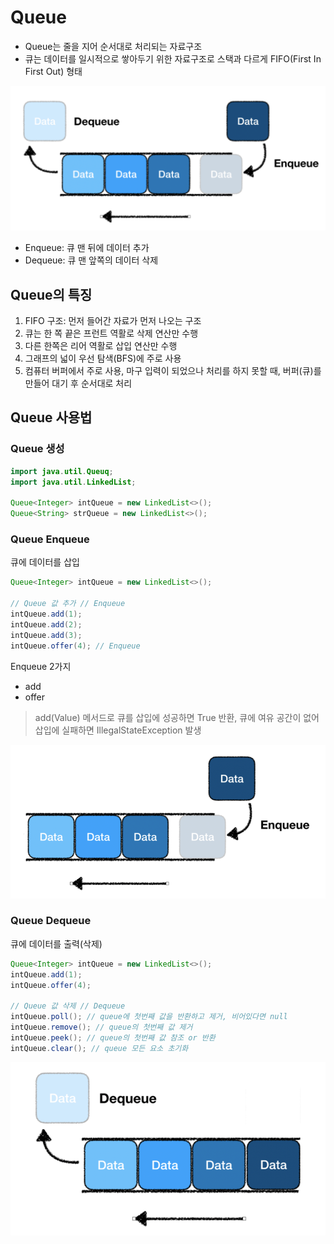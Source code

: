 # Queue

* Queue는 줄을 지어 순서대로 처리되는 자료구조
* 큐는 데이터를 일시적으로 쌓아두기 위한 자료구조로 스택과 다르게 FIFO(First In First Out) 형태

![](assets/java-queue-aa7b541b.png)
* Enqueue: 큐 맨 뒤에 데이터 추가
* Dequeue: 큐 맨 앞쪽의 데이터 삭제

## Queue의 특징
1. FIFO 구조: 먼저 들어간 자료가 먼저 나오는 구조
2. 큐는 한 쪽 끝은 프런트 역활로 삭제 연산만 수행
3. 다른 한쪽은 리어 역활로 삽입 연산만 수행
4. 그래프의 넓이 우선 탐색(BFS)에 주로 사용
5. 컴퓨터 버퍼에서 주로 사용, 마구 입력이 되었으나 처리를 하지 못할 때, 버퍼(큐)를 만들어 대기 후 순서대로 처리

## Queue 사용법

### Queue 생성

```java
import java.util.Queuq;
import java.util.LinkedList;

Queue<Integer> intQueue = new LinkedList<>();
Queue<String> strQueue = new LinkedList<>();
```

### Queue Enqueue
큐에 데이터를 삽입

```java
Queue<Integer> intQueue = new LinkedList<>();

// Queue 값 추가 // Enqueue
intQueue.add(1);
intQueue.add(2);
intQueue.add(3);
intQueue.offer(4); // Enqueue
```

Enqueue 2가지
* add
* offer

> add(Value) 메서드로 큐를 삽입에 성공하면 True 반환, 큐에 여유 공간이 없어 삽입에 실패하면 IllegalStateException 발생

![](assets/java-queue-3b10319c.png)

### Queue Dequeue
큐에 데이터를 출력(삭제)

```java
Queue<Integer> intQueue = new LinkedList<>();
intQueue.add(1);
intQueue.offer(4);

// Queue 값 삭제 // Dequeue
intQueue.poll(); // queue에 첫번째 값을 반환하고 제거, 비어있다면 null
intQueue.remove(); // queue의 첫번째 값 제거
intQueue.peek(); // queue의 첫번째 값 참조 or 반환
intQueue.clear(); // queue 모든 요소 초기화
```

![](assets/java-queue-8332badf.png)

